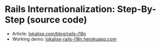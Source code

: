 # Rails Internationalization: Step-By-Step (source code)

* Article: [lokalise.com/blog/rails-i18n](https://lokalise.com/blog/rails-i18n/)
* Working demo: [lokalise-rails-i18n.herokuapp.com](https://lokalise-rails-i18n.herokuapp.com)
